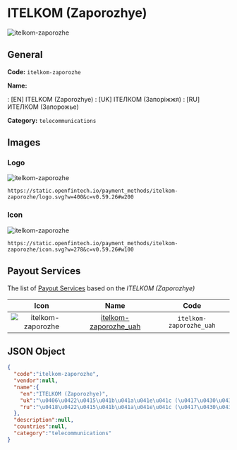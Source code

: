 
# ITELKOM (Zaporozhye) 
![itelkom-zaporozhe](https://static.openfintech.io/payment_methods/itelkom-zaporozhe/logo.svg?w=400&c=v0.59.26#w200)  

## General 
**Code:** `itelkom-zaporozhe` 
 
**Name:** 
 
:	[EN] ITELKOM (Zaporozhye) 
:	[UK] ІТЕЛКОМ (Запоріжжя) 
:	[RU] ИТЕЛКОМ (Запорожье) 
 
**Category:** `telecommunications` 
 

## Images 

### Logo 
![itelkom-zaporozhe](https://static.openfintech.io/payment_methods/itelkom-zaporozhe/logo.svg?w=400&c=v0.59.26#w200)  

```
https://static.openfintech.io/payment_methods/itelkom-zaporozhe/logo.svg?w=400&c=v0.59.26#w200
```  

### Icon 
![itelkom-zaporozhe](https://static.openfintech.io/payment_methods/itelkom-zaporozhe/icon.svg?w=278&c=v0.59.26#w100)  

```
https://static.openfintech.io/payment_methods/itelkom-zaporozhe/icon.svg?w=278&c=v0.59.26#w100
```  

## Payout Services 
 
The list of [Payout Services](/payout-services/) based on the _ITELKOM (Zaporozhye)_ 

|Icon|Name|Code| 
|:---:|:---:|:---:| 
|![itelkom-zaporozhe](https://static.openfintech.io/payout_methods/itelkom-zaporozhe/icon.svg?w=278&c=v0.59.26#w40) |[itelkom-zaporozhe_uah](/payout-services/itelkom-zaporozhe_uah/)|`itelkom-zaporozhe_uah`| 
 

## JSON Object 

```json
{
  "code":"itelkom-zaporozhe",
  "vendor":null,
  "name":{
    "en":"ITELKOM (Zaporozhye)",
    "uk":"\u0406\u0422\u0415\u041b\u041a\u041e\u041c (\u0417\u0430\u043f\u043e\u0440\u0456\u0436\u0436\u044f)",
    "ru":"\u0418\u0422\u0415\u041b\u041a\u041e\u041c (\u0417\u0430\u043f\u043e\u0440\u043e\u0436\u044c\u0435)"
  },
  "description":null,
  "countries":null,
  "category":"telecommunications"
}
```  
